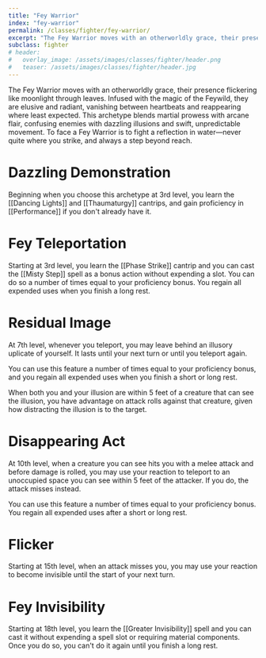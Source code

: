 ```yaml
---
title: "Fey Warrior"
index: "fey-warrior"
permalink: /classes/fighter/fey-warrior/
excerpt: "The Fey Warrior moves with an otherworldly grace, their presence flickering like moonlight through leaves."
subclass: fighter
# header:
#   overlay_image: /assets/images/classes/fighter/header.png
#   teaser: /assets/images/classes/fighter/header.jpg
---
```

The Fey Warrior moves with an otherworldly grace, their presence flickering like moonlight through leaves. Infused with the magic of the Feywild, they are elusive and radiant, vanishing between heartbeats and reappearing where least expected. This archetype blends martial prowess with arcane flair, confusing enemies with dazzling illusions and swift, unpredictable movement. To face a Fey Warrior is to fight a reflection in water—never quite where you strike, and always a step beyond reach.


# Dazzling Demonstration 
Beginning when you choose this archetype at 3rd level, you learn the [[Dancing Lights]] and [[Thaumaturgy]] cantrips, and gain proficiency in [[Performance]] if you don't already have it.

# Fey Teleportation
Starting at 3rd level, you learn the [[Phase Strike]] cantrip and you can cast the [[Misty Step]] spell as a bonus action without expending a slot. You can do so a number of times equal to your proficiency bonus. You regain all expended uses when you finish a long rest.

# Residual Image
At 7th level, whenever you teleport, you may leave behind an illusory uplicate of yourself. It lasts until your next turn or until you teleport again.

You can use this feature a number of times equal to your proficiency bonus, and you regain all expended uses when you finish a short or long rest.

When both you and your illusion are within 5 feet of a creature that can see the illusion, you have advantage on attack rolls against that creature, given how distracting the illusion is to the target.

# Disappearing Act
At 10th level, when a creature you can see hits you with a melee attack and before damage is rolled, you may use your reaction to teleport to an unoccupied space you can see within 5 feet of the attacker. If you do, the attack misses instead.

You can use this feature a number of times equal to your proficiency bonus. You regain all expended uses after a short or long rest.


# Flicker
Starting at 15th level, when an attack misses you, you may use your reaction to become invisible until the start of your next turn.

# Fey Invisibility
Starting at 18th level, you learn the [[Greater Invisibility]] spell and you can cast it without expending a spell slot or requiring material components. Once you do so, you can't do it again until you finish a long rest.